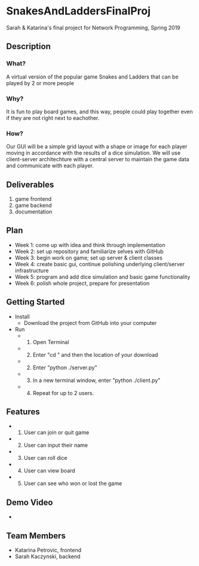 # SnakesAndLaddersFinalProj
Sarah &amp; Katarina's final project for Network Programming, Spring 2019

## **Description**
### What?
A virtual version of the popular game Snakes and Ladders that can be played by 2 or more people
### Why?
It is fun to play board games, and this way, people could play together even if they are not right next to eachother.
### How?
Our GUI will be a simple grid layout with a shape or image for each player moving in accordance with the results of a dice simulation. We will use client-server architechture with a central server to maintain the game data and communicate with each player.

## **Deliverables**
1. game frontend
2. game backend
3. documentation

## **Plan**
* Week 1: come up with idea and think through implementation
* Week 2: set up repository and familiarize selves with GitHub
* Week 3: begin work on game; set up server & client classes
* Week 4: create basic gui, continue polishing underlying client/server infrastructure
* Week 5: program and add dice simulation and basic game functionality
* Week 6: polish whole project, prepare for presentation

## **Getting Started**
* Install
  * Download the project from GitHub into your computer
* Run
  * 1. Open Terminal
  * 2. Enter "cd " and then the location of your download
  * 2. Enter "python ./server.py"
  * 3. In a new terminal window, enter "python ./client.py"
  * 4. Repeat for up to 2 users. 
  
## **Features**
* 1. User can join or quit game
* 2. User can input their name
* 3. User can roll dice
* 4. User can view board
* 5. User can see who won or lost the game

## **Demo Video**
*

## **Team Members**
* Katarina Petrovic, frontend
* Sarah Kaczynski, backend
